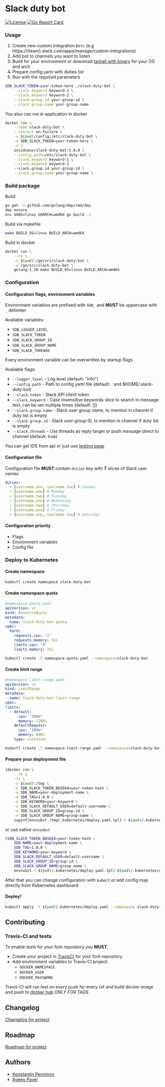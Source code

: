 # Slack duty bot
[![License](https://img.shields.io/badge/License-Apache%202.0-blue.svg)](https://opensource.org/licenses/Apache-2.0)
[![Go Report Card](https://goreportcard.com/badge/github.com/iqoption/slack-duty-bot)](https://goreportcard.com/report/github.com/iqoption/slack-duty-bot)

### Usage
1. Create new custom integration `Bots` (e.g https://{team}.slack.com/apps/manage/custom-integrations)
2. Add bot to channels you want to listen
3. Build for your environment or download [tarball with binary](https://github.com/iqoption/slack-duty-bot/releases) for your OS and arch
4. Prepare config.yaml with duties list
5. Run with the required parameters

```bash
SDB_SLACK_TOKEN=your-token-here ./slack-duty-bot \
    --slack.keyword keyword-1 \
    --slack.keyword keyword-2 \
    --slack.group.id your-group-id \
    --slack.group.name your-group-name
```

You also can run in application in docker
```bash
docker run \
    --name slack-duty-bot \
    --restart on-failure \
    -v $(pwd)/config:/etc/slack-duty-bot \
    -e SDB_SLACK_TOKEN=your-token-here \
    -d \
    insidieux/slack-duty-bot:1.0.0 \
    --config.path=/etc/slack-duty-bot \
    --slack.keyword keyword-1 \
    --slack.keyword keyword-2
    --slack.group.id your-group-id \
    --slack.group.name your-group-name \
```

### Build package
Build
```bash
go get -u github.com/golang/dep/cmd/dep
dep ensure
env GOOS=linux GOARCH=amd64 go build -v
```
Build via makefile
```bash
make BUILD_OS=linux BUILD_ARCH=amd64
```
Build in docker
```bash
docker run \
    --rm \
    -v $(pwd):/go/src/slack-duty-bot \
    -w /go/src/slack-duty-bot \
    golang:1.10 make BUILD_OS=linux BUILD_ARCH=amd64
```

### Configuration

#### Configuration flags, environment variables
Environment variables are prefixed with `SDB_` and **MUST** be uppercase with `_` delimiter

Available variables:
* `SDB_LOGGER_LEVEL`
* `SDB_SLACK_TOKEN`
* `SDB_SLACK_GROUP_ID`
* `SDB_SLACK_GROUP_NAME`
* `SDB_SLACK_THREADS`

Every environment variable can be overwritten by startup flags

Available flags:
* `--logger.level` - Log level (default: "info")
* `--config.path` - Path to config.yaml file (default: . and $HOME/.slack-duty-bot)
* `--slack.token` - Slack API client token
* `--slack.keyword` - Case insensitive keywords slice to search in message text, can be set multiple times (default: [])
* `--slack.group.name` - Slack user group name, to mention in channel if duty list is empty
* `--slack.group.id` - Slack user group ID, to mention in channel if duty list is empty
* `--slack.threads` - Use threads as reply target or push message direct to channel (default: true) 

You can get IDS from api or just use [testing page](https://api.slack.com/methods/usergroups.list/test)

#### Configuration file
Configuration file **MUST** contain `duties` key with **7** slices of Slack user names
```yaml
duties:
  - [username.one, username.two] # Sunday
  - [username.one] # Monday
  - [username.two] # Tuesday
  - [username.one] # Wednesday
  - [username.two] # Thursday
  - [username.one] # Friday
  - [username.one, username.two] # Saturday
```

#### Configuration priority
* Flags
* Environment variables
* Config file

### Deploy to Kubernetes

#### Create namespace
```bash
kubectl create namespace slack-duty-bot
```

#### Create namespace quota
```yaml
#namespace-quota.yaml
apiVersion: v1
kind: ResourceQuota
metadata:
  name: slack-duty-bot-quota
spec:
  hard:
    requests.cpu: "2"
    requests.memory: 1Gi
    limits.cpu: "4"
    limits.memory: 2Gi
```
```bash
kubectl create -f namespace-quota.yaml --namespace=slack-duty-bot
```

#### Create limit range 
```yaml
#namespace-limit-range.yaml
apiVersion: v1
kind: LimitRange
metadata:
  name: slack-duty-bot-limit-range
spec:
limits:
  - default:
      cpu: "200m"
      memory: 128Mi
    defaultRequest:
      cpu: "100m"
      memory: 64Mi
    type: Container
```
```bash
kubectl create -f namespace-limit-range.yaml --namespace=slack-duty-bot
```

#### Prepare your deployment file
```bash
(docker run \
    --rm \
    -it \
    -v $(pwd):/tmp \
    -e SDB_SLACK_TOKEN_BASE64=your-token-hash \
    -e SDB_NAME=your-deployment-name \
    -e SDB_TAG=1.0.0 \
    -e SDB_KEYWORD=your-keyword \
    -e SDB_SLACK_DEFAULT_USER=default-username \
    -e SDB_SLACK_GROUP_ID=group-id \
    -e SDB_SLACK_GROUP_NAME=group-name \
    supinf/envsubst /tmp/.kubernetes/deploy.yaml.tpl) > $(pwd)/.kubernetes/deploy.yaml

```
or use native `envsubst`
```bash
(SDB_SLACK_TOKEN_BASE64=your-token-hash \
    SDB_NAME=your-deployment-name \
    SDB_TAG=1.0.0 \
    SDB_KEYWORD=your-keyword \
    SDB_SLACK_DEFAULT_USER=default-username \
    SDB_SLACK_GROUP_ID=group-id \
    SDB_SLACK_GROUP_NAME=group-name \
    envsubst < $(pwd)/.kubernetes/deploy.yaml.tpl) $(pwd)/.kubernetes/deploy.yaml
```

After that you can change configuration with `kubect` or edit config map directly from Kubernetes dashboard

#### Deploy! 
```bash
kubectl apply -f $(pwd)/.kubernetes/deploy.yaml --namespace slack-duty-bot
```

## Contributing

### Travis-CI and tests
To enable tests for your fork repository you **MUST**:

* Create your project in [TravisCI](http://travis-ci.com) for your fork repository
* Add environment variables to Travis-CI project:
    * `DOCKER_NAMESPACE`
    * `DOCKER_USER`
    * `DOCKER_PASSWORD`

Travis-CI will run test on every push for every ref and build docker image and push to [docker hub](http://hub.docker.io) *ONLY FOR TAGS*

## Changelog
[Changelog for project](CHANGELOG.md)

## Roadmap
[Roadmap for project](ROADMAP.md)

## Authors
* [Konstantin Perminov](https://github.com/SpiLLeR)
* [Ageev Pavel](https://github.com/insidieux)
